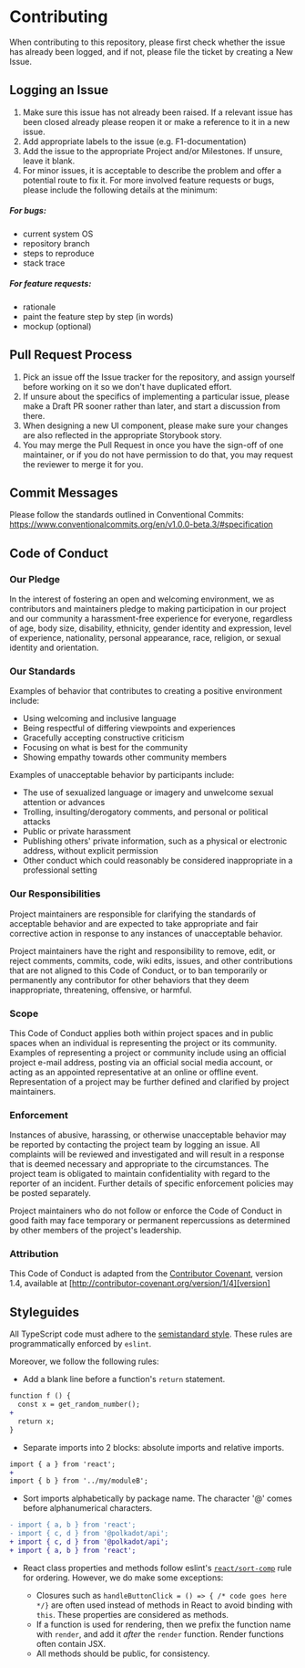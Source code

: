 # Contributing

When contributing to this repository, please first check whether the issue has already been logged, and if not, please file the ticket by creating a New Issue.

## Logging an Issue

1. Make sure this issue has not already been raised. If a relevant issue has been closed already please reopen it or make a reference to it in a new issue.
2. Add appropriate labels to the issue (e.g. F1-documentation)
3. Add the issue to the appropriate Project and/or Milestones. If unsure, leave it blank.
4. For minor issues, it is acceptable to describe the problem and offer a potential route to fix it. For more involved feature requests or bugs, please include the following details at the minimum:

##### For bugs:

- current system OS
- repository branch
- steps to reproduce
- stack trace

##### For feature requests:

- rationale
- paint the feature step by step (in words)
- mockup (optional)

## Pull Request Process

1. Pick an issue off the Issue tracker for the repository, and assign yourself before working on it so we don't have duplicated effort.
2. If unsure about the specifics of implementing a particular issue, please make a Draft PR sooner rather than later, and start a discussion from there.
3. When designing a new UI component, please make sure your changes are also reflected in the appropriate Storybook story.
4. You may merge the Pull Request in once you have the sign-off of one maintainer, or if you
   do not have permission to do that, you may request the reviewer to merge it for you.

## Commit Messages

Please follow the standards outlined in Conventional Commits: https://www.conventionalcommits.org/en/v1.0.0-beta.3/#specification

## Code of Conduct

### Our Pledge

In the interest of fostering an open and welcoming environment, we as
contributors and maintainers pledge to making participation in our project and
our community a harassment-free experience for everyone, regardless of age, body
size, disability, ethnicity, gender identity and expression, level of experience,
nationality, personal appearance, race, religion, or sexual identity and
orientation.

### Our Standards

Examples of behavior that contributes to creating a positive environment
include:

* Using welcoming and inclusive language
* Being respectful of differing viewpoints and experiences
* Gracefully accepting constructive criticism
* Focusing on what is best for the community
* Showing empathy towards other community members

Examples of unacceptable behavior by participants include:

* The use of sexualized language or imagery and unwelcome sexual attention or
advances
* Trolling, insulting/derogatory comments, and personal or political attacks
* Public or private harassment
* Publishing others' private information, such as a physical or electronic
  address, without explicit permission
* Other conduct which could reasonably be considered inappropriate in a
  professional setting

### Our Responsibilities

Project maintainers are responsible for clarifying the standards of acceptable
behavior and are expected to take appropriate and fair corrective action in
response to any instances of unacceptable behavior.

Project maintainers have the right and responsibility to remove, edit, or
reject comments, commits, code, wiki edits, issues, and other contributions
that are not aligned to this Code of Conduct, or to ban temporarily or
permanently any contributor for other behaviors that they deem inappropriate,
threatening, offensive, or harmful.

### Scope

This Code of Conduct applies both within project spaces and in public spaces
when an individual is representing the project or its community. Examples of
representing a project or community include using an official project e-mail
address, posting via an official social media account, or acting as an appointed
representative at an online or offline event. Representation of a project may be
further defined and clarified by project maintainers.

### Enforcement

Instances of abusive, harassing, or otherwise unacceptable behavior may be
reported by contacting the project team by logging an issue. All
complaints will be reviewed and investigated and will result in a response that
is deemed necessary and appropriate to the circumstances. The project team is
obligated to maintain confidentiality with regard to the reporter of an incident.
Further details of specific enforcement policies may be posted separately.

Project maintainers who do not follow or enforce the Code of Conduct in good
faith may face temporary or permanent repercussions as determined by other
members of the project's leadership.

### Attribution

This Code of Conduct is adapted from the [Contributor Covenant][homepage], version 1.4,
available at [http://contributor-covenant.org/version/1/4][version]

[homepage]: http://contributor-covenant.org
[version]: http://contributor-covenant.org/version/1/4/
[updateScripts]: https://gist.github.com/jacogr/9f0c8b33a7f14d944925787643dbf55b

## Styleguides

All TypeScript code must adhere to the [semistandard style](https://github.com/Flet/semistandard). These rules are programmatically enforced by `eslint`.

Moreover, we follow the following rules:

- Add a blank line before a function's `return` statement.

```diff
function f () {
  const x = get_random_number();
+
  return x;
}
```

- Separate imports into 2 blocks: absolute imports and relative imports.

```diff
import { a } from 'react';
+
import { b } from '../my/moduleB';
```

- Sort imports alphabetically by package name. The character '@' comes before alphanumerical characters.

```diff
- import { a, b } from 'react';
- import { c, d } from '@polkadot/api';
+ import { c, d } from '@polkadot/api';
+ import { a, b } from 'react';
```

- React class properties and methods follow eslint's [`react/sort-comp`](https://github.com/yannickcr/eslint-plugin-react/blob/master/docs/rules/sort-comp.md#rule-details) rule for ordering. However, we do make some exceptions:

  - Closures such as `handleButtonClick = () => { /* code goes here */}` are often used instead of methods in React to avoid binding with `this`. These properties are considered as methods.
  - If a function is used for rendering, then we prefix the function name with `render`, and add it *after* the `render` function. Render functions often contain JSX.
  - All methods should be public, for consistency.

